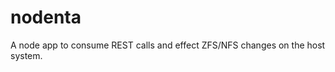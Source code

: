 nodenta
=======


A node app to consume REST calls and effect ZFS/NFS changes on the host system.



